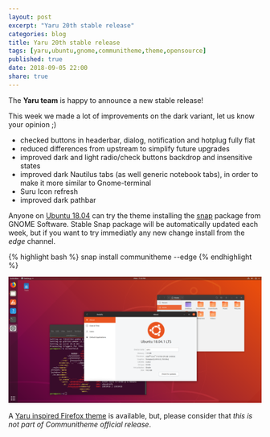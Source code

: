```yaml
---
layout: post
excerpt: "Yaru 20th stable release"
categories: blog
title: Yaru 20th stable release
tags: [yaru,ubuntu,gnome,communitheme,theme,opensource]
published: true
date: 2018-09-05 22:00
share: true
---
```


The **Yaru team** is happy to announce a new stable release!

This week we made a lot of improvements on the dark variant, let us know your opinion ;)

- checked buttons in headerbar, dialog, notification and hotplug fully flat
- reduced differences from upstream to simplify future upgrades
- improved dark and light radio/check buttons backdrop and insensitive states
- improved dark Nautilus tabs (as well generic notebook tabs), in order to make it more similar to Gnome-terminal
- Suru Icon refresh
- improved dark pathbar

Anyone on [Ubuntu 18.04](https://www.ubuntu.com/download/desktop) can try the theme installing the [snap](https://snapcraft.io/communitheme) package from GNOME Software.
Stable Snap package will be automatically updated each week, but if you want to try immediatly any new change install from the *edge* channel.

{% highlight bash %}
snap install communitheme --edge
{% endhighlight %}

![yaru-release-pic](/images/ubuntu-yaru.png)


A [Yaru inspired Firefox theme](https://color.firefox.com/?theme=XQAAAALtAAAAAAAAAABBKYhm849SCiazH1KEGccwS-xNVAWBveAusLC2VAlvlSjJ6UJSeqAgCYbdwa_-rV70IROd68eEot6ey6DBD6clRBXp1e7Wbm3jkhhZsTB6iGtxUNA9rD_f7WkYu4v4RFB_XR74DFyPAFWYVQkUMNbL2Mo2sQa9jDMc35kqQOoJm4_aT6Dkc9xrEV6O_-5hkDwOlMzIcFLFRtRxRaGEyH-y4Be72Vgc9j_f_vkOgA) is available, but, please consider that *this is not part of Communitheme official release*.
